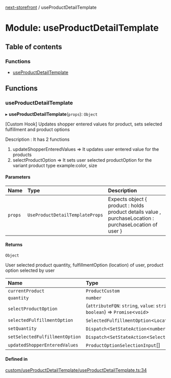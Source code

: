[next-storefront](../README.md) / useProductDetailTemplate

# Module: useProductDetailTemplate

## Table of contents

### Functions

- [useProductDetailTemplate](useProductDetailTemplate.md#useproductdetailtemplate)

## Functions

### useProductDetailTemplate

▸ **useProductDetailTemplate**(`props`): `Object`

[Custom Hook] Updates shopper entered values for product, sets selected fulfillment and product options

Description : It has 2 functions

1. updateShopperEnteredValues => It updates user entered value for the products
2. selectProductOption => It sets user selected productOption for the variant product type example:color, size

#### Parameters

| Name    | Type                            | Description                                                                                            |
| :------ | :------------------------------ | :----------------------------------------------------------------------------------------------------- |
| `props` | `UseProductDetailTemplateProps` | Expects object { product : holds product details value , purchaseLocation : purchaseLocation of user } |

#### Returns

`Object`

User selected product quantity, fulfillmentOption (location) of user, product option selected by user

| Name                           | Type                                                                                                               |
| :----------------------------- | :----------------------------------------------------------------------------------------------------------------- |
| `currentProduct`               | `ProductCustom`                                                                                                    |
| `quantity`                     | `number`                                                                                                           |
| `selectProductOption`          | (`attributeFQN`: `string`, `value`: `string`, `shopperEnteredValue?`: `string` \| `boolean`) => `Promise`<`void`\> |
| `selectedFulfillmentOption`    | `SelectedFulfillmentOption`<`Location`\>                                                                           |
| `setQuantity`                  | `Dispatch`<`SetStateAction`<`number`\>\>                                                                           |
| `setSelectedFulfillmentOption` | `Dispatch`<`SetStateAction`<`SelectedFulfillmentOption`<`Location`\>\>\>                                           |
| `updatedShopperEnteredValues`  | `ProductOptionSelectionInput`[]                                                                                    |

#### Defined in

[custom/useProductDetailTemplate/useProductDetailTemplate.ts:34](https://github.com/KiboSoftware/nextjs-storefront/blob/561a164/hooks/custom/useProductDetailTemplate/useProductDetailTemplate.ts#L34)
